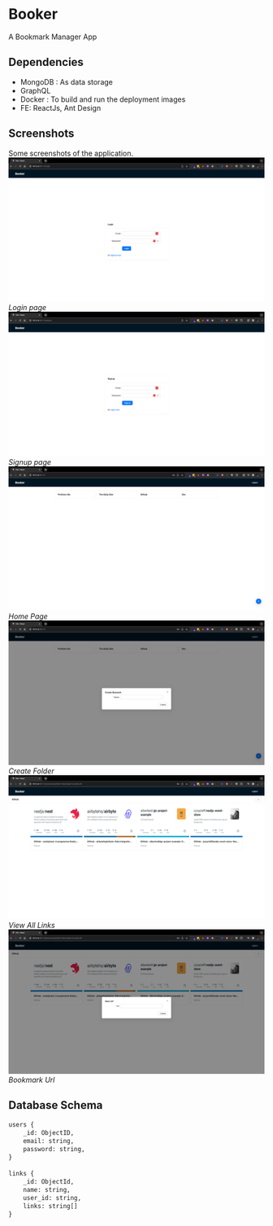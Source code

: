 
# Booker

A Bookmark Manager App

## Dependencies
- MongoDB : As data storage
- GraphQL
- Docker : To build and run the deployment images
- FE: ReactJs, Ant Design

## Screenshots
Some screenshots of the application.
![Login Page](https://raw.githubusercontent.com/toufiq-austcse/booker/master/screenshots/login.png)
*Login page*
![Signup Page](https://raw.githubusercontent.com/toufiq-austcse/booker/master/screenshots/signup.png)
*Signup page*
![Create Deployment Part-1](https://raw.githubusercontent.com/toufiq-austcse/booker/master/screenshots/home.png)
*Home Page*
![Home](https://raw.githubusercontent.com/toufiq-austcse/booker/master/screenshots/create_folder.png)
*Create Folder*
![URL](https://raw.githubusercontent.com/toufiq-austcse/booker/master/screenshots/view_all_links.png)
*View All Links*
![Details Page](https://raw.githubusercontent.com/toufiq-austcse/booker/master/screenshots/bookmark_url.png)
*Bookmark Url*



## Database Schema
```
users {
    _id: ObjectID,
    email: string,
    password: string,
}

links {
    _id: ObjectId,
    name: string,
    user_id: string,
    links: string[]
}


```
